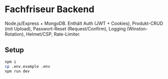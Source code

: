 # Fachfriseur Backend

Node.js/Express + MongoDB. Enthält Auth (JWT + Cookies), Produkt-CRUD (mit Upload), Passwort-Reset (Request/Confirm), Logging (Winston-Rotation), Helmet/CSP, Rate-Limiter.

## Setup
```bash
npm i
cp .env.example .env
npm run dev
